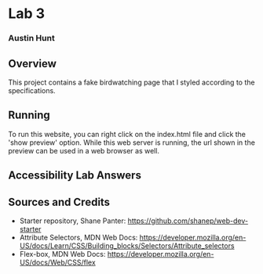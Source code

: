 # Lab 3
### Austin Hunt

## Overview

This project contains a fake birdwatching page that I styled according to the specifications.

## Running

To run this website, you can right click on the index.html file and click the 'show preview' option. While this web server is running, the url shown in the preview can be used in a web browser as well.

## Accessibility Lab Answers


## Sources and Credits

* Starter repository, Shane Panter: https://github.com/shanep/web-dev-starter
* Attribute Selectors, MDN Web Docs: https://developer.mozilla.org/en-US/docs/Learn/CSS/Building_blocks/Selectors/Attribute_selectors
* Flex-box, MDN Web Docs: https://developer.mozilla.org/en-US/docs/Web/CSS/flex
